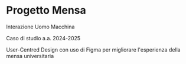 # Progetto Mensa 

Interazione Uomo Macchina 

Caso di studio a.a. 2024-2025 

User-Centred Design con uso di Figma per migliorare l'esperienza della mensa universitaria
